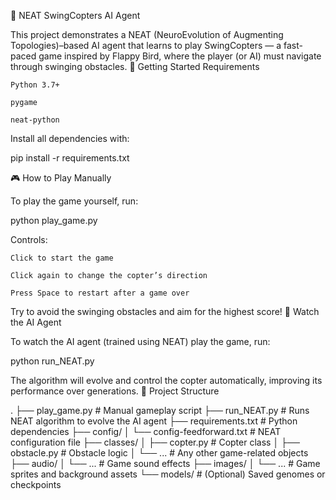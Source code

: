 🧠 NEAT SwingCopters AI Agent

This project demonstrates a NEAT (NeuroEvolution of Augmenting Topologies)–based AI agent that learns to play SwingCopters — a fast-paced game inspired by Flappy Bird, where the player (or AI) must navigate through swinging obstacles.
🚀 Getting Started
Requirements

    Python 3.7+

    pygame

    neat-python

Install all dependencies with:

pip install -r requirements.txt

🎮 How to Play Manually

To play the game yourself, run:

python play_game.py

Controls:

    Click to start the game

    Click again to change the copter’s direction

    Press Space to restart after a game over

Try to avoid the swinging obstacles and aim for the highest score!
🤖 Watch the AI Agent

To watch the AI agent (trained using NEAT) play the game, run:

python run_NEAT.py

The algorithm will evolve and control the copter automatically, improving its performance over generations.
📁 Project Structure

.
├── play_game.py           # Manual gameplay script
├── run_NEAT.py            # Runs NEAT algorithm to evolve the AI agent
├── requirements.txt       # Python dependencies
├── config/
│   └── config-feedforward.txt    # NEAT configuration file
├── classes/
│   ├── copter.py          # Copter class
│   ├── obstacle.py        # Obstacle logic
│   └── ...                # Any other game-related objects
├── audio/
│   └── ...                # Game sound effects
├── images/
│   └── ...                # Game sprites and background assets
└── models/                # (Optional) Saved genomes or checkpoints
